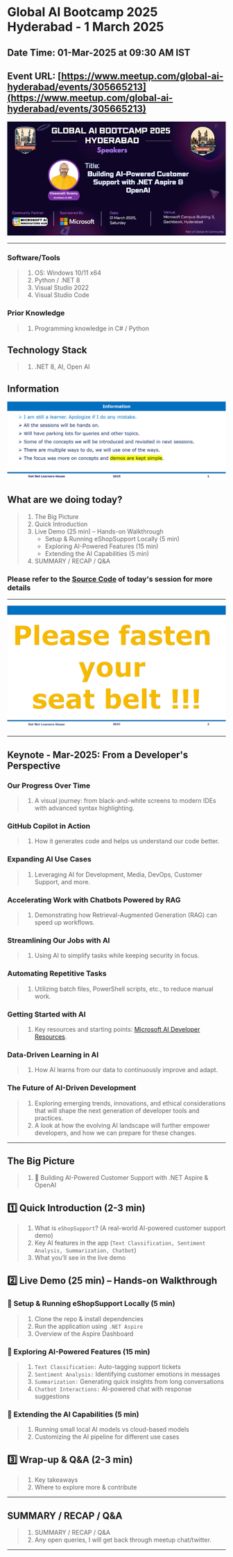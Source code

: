 # Global AI Bootcamp 2025 Hyderabad - 1 March 2025

## Date Time: 01-Mar-2025 at 09:30 AM IST

## Event URL: [https://www.meetup.com/global-ai-hyderabad/events/305665213](https://www.meetup.com/global-ai-hyderabad/events/305665213)

![Viswanatha Swamy P K |150x150](./Documentation/Images/ViswanathaSwamyPK.PNG)

---

### Software/Tools

> 1. OS: Windows 10/11 x64
> 1. Python / .NET 8
> 1. Visual Studio 2022
> 1. Visual Studio Code

### Prior Knowledge

> 1. Programming knowledge in C# / Python

## Technology Stack

> 1. .NET 8, AI, Open AI

## Information

![Information | 100x100](../Documentation/Images/Information.PNG)

## What are we doing today?

> 1. The Big Picture
> 1. Quick Introduction
> 1. Live Demo (25 min) – Hands-on Walkthrough
>    - Setup & Running eShopSupport Locally (5 min)
>    - Exploring AI-Powered Features (15 min)
>    - Extending the AI Capabilities (5 min)
> 1. SUMMARY / RECAP / Q&A

### Please refer to the [**Source Code**](https://github.com/Swamy-s-Tech-Skills-Academy/learn-ai-102-code) of today's session for more details

---

![Information | 100x100](../Documentation/Images/SeatBelt.PNG)

---

## Keynote - Mar-2025: From a Developer's Perspective

### Our Progress Over Time

> 1. A visual journey: from black-and-white screens to modern IDEs with advanced syntax highlighting.

### GitHub Copilot in Action

> 1. How it generates code and helps us understand our code better.

### Expanding AI Use Cases

> 1. Leveraging AI for Development, Media, DevOps, Customer Support, and more.

### Accelerating Work with Chatbots Powered by RAG

> 1. Demonstrating how Retrieval-Augmented Generation (RAG) can speed up workflows.

### Streamlining Our Jobs with AI

> 1. Using AI to simplify tasks while keeping security in focus.

### Automating Repetitive Tasks

> 1. Utilizing batch files, PowerShell scripts, etc., to reduce manual work.

### Getting Started with AI

> 1. Key resources and starting points: [Microsoft AI Developer Resources](https://developer.microsoft.com/en-us/ai).

### Data-Driven Learning in AI

> 1. How AI learns from our data to continuously improve and adapt.

### The Future of AI-Driven Development

> 1. Exploring emerging trends, innovations, and ethical considerations that will shape the next generation of developer tools and practices.
> 1. A look at how the evolving AI landscape will further empower developers, and how we can prepare for these changes.

---

## The Big Picture

> 1. 🔹 Building AI-Powered Customer Support with .NET Aspire & OpenAI

## 1️⃣ Quick Introduction (2-3 min)

> 1. What is `eShopSupport`? (A real-world AI-powered customer support demo)
> 1. Key AI features in the app (`Text Classification, Sentiment Analysis, Summarization, Chatbot`)
> 1. What you’ll see in the live demo

## 2️⃣ Live Demo (25 min) – Hands-on Walkthrough

### 🔹 Setup & Running eShopSupport Locally (5 min)

> 1. Clone the repo & install dependencies
> 1. Run the application using `.NET Aspire`
> 1. Overview of the Aspire Dashboard

### 🔹 Exploring AI-Powered Features (15 min)

> 1. `Text Classification:` Auto-tagging support tickets
> 1. `Sentiment Analysis:` Identifying customer emotions in messages
> 1. `Summarization:` Generating quick insights from long conversations
> 1. `Chatbot Interactions:` AI-powered chat with response suggestions

### 🔹 Extending the AI Capabilities (5 min)

> 1. Running small local AI models vs cloud-based models
> 1. Customizing the AI pipeline for different use cases

## 3️⃣ Wrap-up & Q&A (2-3 min)

> 1. Key takeaways
> 1. Where to explore more & contribute

---

## SUMMARY / RECAP / Q&A

> 1. SUMMARY / RECAP / Q&A
> 2. Any open queries, I will get back through meetup chat/twitter.

---
